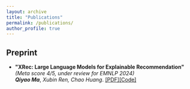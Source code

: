 ```yaml
---
layout: archive
title: "Publications"
permalink: /publications/
author_profile: true
---
```

## Preprint

* **"XRec: Large Language Models for Explainable Recommendation"**\
  *(Meta score 4/5, under review for EMNLP 2024)*\
  ***Qiyao Ma***, *Xubin Ren, Chao Huang*. [[PDF]](https://arxiv.org/abs/2406.02377)[[Code]](https://github.com/HKUDS/XRec)
